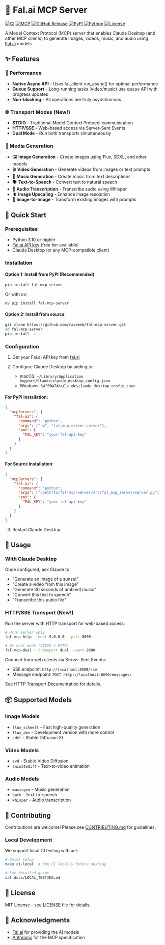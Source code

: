 # 🎨 Fal.ai MCP Server

[![CI](https://github.com/raveenb/fal-mcp-server/actions/workflows/ci.yml/badge.svg)](https://github.com/raveenb/fal-mcp-server/actions/workflows/ci.yml)
[![MCP](https://img.shields.io/badge/MCP-1.0-blue)](https://modelcontextprotocol.io)
[![GitHub Release](https://img.shields.io/github/v/release/raveenb/fal-mcp-server)](https://github.com/raveenb/fal-mcp-server/releases)
[![PyPI](https://img.shields.io/pypi/v/fal-mcp-server)](https://pypi.org/project/fal-mcp-server/)
[![Python](https://img.shields.io/badge/Python-3.10%2B-green)](https://www.python.org)
[![License](https://img.shields.io/badge/License-MIT-yellow)](LICENSE)

A Model Context Protocol (MCP) server that enables Claude Desktop (and other MCP clients) to generate images, videos, music, and audio using [Fal.ai](https://fal.ai) models.

## ✨ Features

### 🚀 Performance
- **Native Async API** - Uses fal_client.run_async() for optimal performance
- **Queue Support** - Long-running tasks (video/music) use queue API with progress updates
- **Non-blocking** - All operations are truly asynchronous

### 🌐 Transport Modes (New!)
- **STDIO** - Traditional Model Context Protocol communication
- **HTTP/SSE** - Web-based access via Server-Sent Events
- **Dual Mode** - Run both transports simultaneously

### 🎨 Media Generation
- 🖼️ **Image Generation** - Create images using Flux, SDXL, and other models
- 🎬 **Video Generation** - Generate videos from images or text prompts  
- 🎵 **Music Generation** - Create music from text descriptions
- 🗣️ **Text-to-Speech** - Convert text to natural speech
- 📝 **Audio Transcription** - Transcribe audio using Whisper
- ⬆️ **Image Upscaling** - Enhance image resolution
- 🔄 **Image-to-Image** - Transform existing images with prompts

## 🚀 Quick Start

### Prerequisites

- Python 3.10 or higher
- [Fal.ai API key](https://fal.ai) (free tier available)
- Claude Desktop (or any MCP-compatible client)

### Installation

#### Option 1: Install from PyPI (Recommended)

```bash
pip install fal-mcp-server
```

Or with uv:
```bash
uv pip install fal-mcp-server
```

#### Option 2: Install from source

```bash
git clone https://github.com/raveenb/fal-mcp-server.git
cd fal-mcp-server
pip install -e .
```

### Configuration

1. Get your Fal.ai API key from [fal.ai](https://fal.ai)

2. Configure Claude Desktop by adding to:
   - macOS: `~/Library/Application Support/Claude/claude_desktop_config.json`
   - Windows: `%APPDATA%\Claude\claude_desktop_config.json`

#### For PyPI Installation:
```json
{
  "mcpServers": {
    "fal-ai": {
      "command": "python",
      "args": ["-m", "fal_mcp_server.server"],
      "env": {
        "FAL_KEY": "your-fal-api-key"
      }
    }
  }
}
```

#### For Source Installation:
```json
{
  "mcpServers": {
    "fal-ai": {
      "command": "python",
      "args": ["/path/to/fal-mcp-server/src/fal_mcp_server/server.py"],
      "env": {
        "FAL_KEY": "your-fal-api-key"
      }
    }
  }
}
```

3. Restart Claude Desktop

## 💬 Usage

### With Claude Desktop

Once configured, ask Claude to:

- "Generate an image of a sunset"
- "Create a video from this image"  
- "Generate 30 seconds of ambient music"
- "Convert this text to speech"
- "Transcribe this audio file"

### HTTP/SSE Transport (New!)

Run the server with HTTP transport for web-based access:

```bash
# HTTP server only
fal-mcp-http --host 0.0.0.0 --port 8000

# Or dual mode (STDIO + HTTP)
fal-mcp-dual --transport dual --port 8000
```

Connect from web clients via Server-Sent Events:
- SSE endpoint: `http://localhost:8000/sse`
- Message endpoint: `POST http://localhost:8000/messages/`

See [HTTP Transport Documentation](docs/HTTP_TRANSPORT.md) for details.

## 📦 Supported Models

### Image Models
- `flux_schnell` - Fast high-quality generation
- `flux_dev` - Development version with more control
- `sdxl` - Stable Diffusion XL

### Video Models
- `svd` - Stable Video Diffusion
- `animatediff` - Text-to-video animation

### Audio Models
- `musicgen` - Music generation
- `bark` - Text-to-speech
- `whisper` - Audio transcription

## 🤝 Contributing

Contributions are welcome! Please see [CONTRIBUTING.md](CONTRIBUTING.md) for guidelines.

### Local Development

We support local CI testing with `act`:

```bash
# Quick setup
make ci-local  # Run CI locally before pushing

# See detailed guide
cat docs/LOCAL_TESTING.md
```

## 📝 License

MIT License - see [LICENSE](LICENSE) file for details.

## 🙏 Acknowledgments

- [Fal.ai](https://fal.ai) for providing the AI models
- [Anthropic](https://anthropic.com) for the MCP specification
